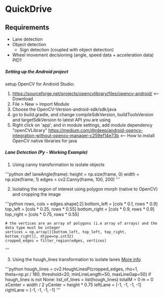 # QuickDrive

## Requirements
  - Lane detection
  - Object detection
    - Sign detection (coupled with object detection)
  - Wheel movement decisioning (angle, speed data + acceleration data) PID?
  
##### Setting up the Android project

setup OpenCV for Android Studio:
1) https://sourceforge.net/projects/opencvlibrary/files/opencv-android/ <-- Download
2) File > New > Import Module
3) Choose the OpenCV-Version-android-sdk/sdk/java
4) go to build.gradle, and change compileSdkVersion, buildToolsVersion and targetSdkVersion to latest API you are using
5) Right click on 'app', and in module settings, add module dependency "openCVLibrary"
https://medium.com/@rdeep/android-opencv-integration-without-opencv-manager-c259ef14e73b <-- How to install OpenCV native libraries for java

##### Lane Detection (Py - Working Example)

1) Using canny transformation to isolate objects

'''python
def laneAngle(frame):
    height = np.size(frame, 0)
    width = np.size(frame, 1)
    edges = cv2.Canny(frame, 100, 200)
'''

2) Isolating the region of interest using polygon morph (native to OpenCV) and cropping the image

'''python
    rows, cols = edges.shape[:2]
    bottom_left = [cols * 0.1, rows * 0.9]
    top_left = [cols * 0.25, rows * 0.55]
    bottom_right = [cols * 0.9, rows * 0.9]
    top_right = [cols * 0.75, rows * 0.55]

    # the vertices are an array of polygons (i.e array of arrays) and the data type must be integer
    vertices = np.array([[bottom_left, top_left, top_right, bottom_right]], dtype=np.int32)
    cropped_edges = filter_region(edges, vertices)
'''

3) Using the hough_lines transformation to isolate lanes [More info](https://opencv-python-tutroals.readthedocs.io/en/latest/py_tutorials/py_imgproc/py_houghlines/py_houghlines.html)

'''python
    hough_lines = cv2.HoughLinesP(cropped_edges, rho=1, theta=np.pi / 180, threshold=20, minLineLength=50,
                                  maxLineGap=50)
    if hough_lines is not None:
        list_of_lines = list(hough_lines)
    totalM = 0
    m = 0
    xCenter = width / 2
    yCenter = height * 0.75
    leftLane = [-1, -1, -1, -1]
    rightLane = [-1, -1, -1, -1]
'''


